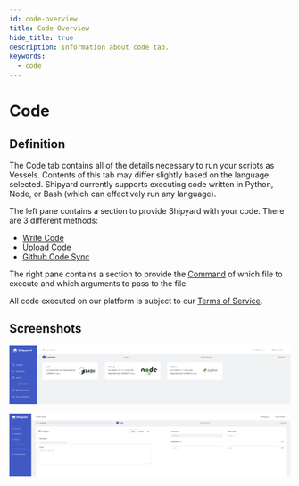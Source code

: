 ```yaml
---
id: code-overview
title: Code Overview
hide_title: true
description: Information about code tab.
keywords:
  - code
---
```


# Code

## Definition

The Code tab contains all of the details necessary to run your scripts as Vessels. Contents of this tab may differ slightly based on the language selected. Shipyard currently supports executing code written in Python, Node, or Bash \(which can effectively run any language\).

The left pane contains a section to provide Shipyard with your code. There are 3 different methods:

- [Write Code](write-code.md)
- [Upload Code](upload-code.md)
- [Github Code Sync](github-code-sync.md)

The right pane contains a section to provide the [Command](command.md) of which file to execute and which arguments to pass to the file.

All code executed on our platform is subject to our [Terms of Service](https://www.shipyardapp.com/legal/terms).

## Screenshots

![](../../.gitbook/assets/language_selection.png)

![](../../.gitbook/assets/code_tab.png)
